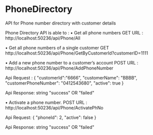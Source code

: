 # PhoneDirectory
API for Phone number directory with customer details

Phone Directory API is able to :
•	Get all phone numbers
GET
URL : http://localhost:50236/api/Phone/All

•	Get all phone numbers of a single customer
GET
http://localhost:50236/api/Phone/GetByCustomerId?customerID=1111

•	Add a new phone number to a customer’s account
POST
URL : http://localhost:50236/api/Phone/AddPhoneNumber

Api Request : 
{
	"customerId":"6666",
	"customerName": "BBBB",
	"customerPhoneNumber": "0412543680",
	"active": true
}

Api Response: string
"success" OR "failed"

•	Activate a phone number. 
POST
URL : http://localhost:50236/api/Phone/ActivatePhNo

Api Request: 
{
	"phoneId": 2,
	"active": false
}

Api Response: string
"success" OR "failed"

